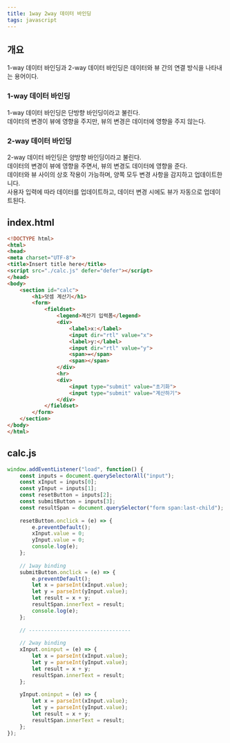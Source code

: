 ```yaml
---
title: 1way 2way 데이터 바인딩
tags: javascript
---
```


## 개요

1-way 데이터 바인딩과 2-way 데이터 바인딩은 데이터와 뷰 간의 연결 방식을 나타내는 용어이다.

### 1-way 데이터 바인딩
1-way 데이터 바인딩은 단방향 바인딩이라고 불린다.   
데이터의 변경이 뷰에 영향을 주지만, 뷰의 변경은 데이터에 영향을 주지 않는다.

### 2-way 데이터 바인딩
2-way 데이터 바인딩은 양방향 바인딩이라고 불린다.   
데이터의 변경이 뷰에 영향을 주면서, 뷰의 변경도 데이터에 영향을 준다.   
데이터와 뷰 사이의 상호 작용이 가능하며, 양쪽 모두 변경 사항을 감지하고 업데이트한니다.   
사용자 입력에 따라 데이터를 업데이트하고, 데이터 변경 시에도 뷰가 자동으로 업데이트된다.

## index.html

```html
<!DOCTYPE html>
<html>
<head>
<meta charset="UTF-8">
<title>Insert title here</title>
<script src="./calc.js" defer="defer"></script>
</head>
<body>
	<section id="calc">
		<h1>덧셈 계산기</h1>
		<form>
			<fieldset>
				<legend>계산기 입력폼</legend>
				<div>
					<label>x:</label>
					<input dir="rtl" value="x"> 
					<label>y:</label>
					<input dir="rtl" value="y">
					<span>=</span>
					<span></span>
				</div>
				<hr>
				<div>
					<input type="submit" value="초기화">
					<input type="submit" value="계산하기">
				</div>
			</fieldset>
		</form>
	</section>
</body>
</html>
```

## calc.js

```js
window.addEventListener("load", function() {
	const inputs = document.querySelectorAll("input");
	const xInput = inputs[0];
	const yInput = inputs[1];
	const resetButton = inputs[2];
	const submitButton = inputs[3];
	const resultSpan = document.querySelector("form span:last-child");
	
	resetButton.onclick = (e) => {
		e.preventDefault();
		xInput.value = 0;
		yInput.value = 0;
		console.log(e);
	};
	
	// 1way binding
	submitButton.onclick = (e) => {
		e.preventDefault();
		let x = parseInt(xInput.value);
		let y = parseInt(yInput.value);
		let result = x + y;
		resultSpan.innerText = result;
		console.log(e);
	};
	
	// ---------------------------------
	
	// 2way binding
	xInput.oninput = (e) => {
		let x = parseInt(xInput.value);
		let y = parseInt(yInput.value);
		let result = x + y;
		resultSpan.innerText = result;
	};
	
	yInput.oninput = (e) => {
		let x = parseInt(xInput.value);
		let y = parseInt(yInput.value);
		let result = x + y;
		resultSpan.innerText = result;
	};
});
```
